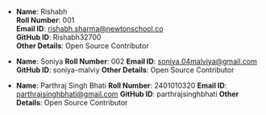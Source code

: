 - **Name**: Rishabh  
  **Roll Number**: 001  
  **Email ID**: rishabh.sharma@newtonschool.co   
  **GitHub ID**: Rishabh32700   
  **Other Details**: Open Source Contributor


- **Name**: Soniya 
  **Roll Number**: 002 
  **Email ID**: soniya.04malviya@gmail.com 
  **GitHub ID**: soniya-malviy 
  **Other Details**: Open Source Contributor

- **Name**: Parthraj Singh Bhati 
  **Roll Number**: 2401010320 
  **Email ID**: parthrajsinghbhati@gmail.com 
  **GitHub ID**: parthrajsinghbhati 
  **Other Details**: Open Source Contributor
